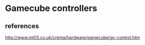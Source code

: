 # Gamecube controllers

## references

http://www.int03.co.uk/crema/hardware/gamecube/gc-control.htm
